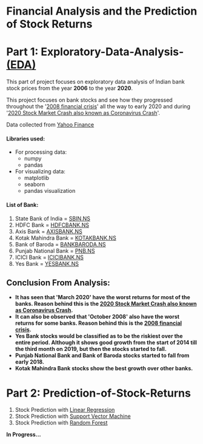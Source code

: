 # Financial Analysis and the Prediction of Stock Returns

# Part 1: Exploratory-Data-Analysis-[(EDA)](https://nbviewer.jupyter.org/github/Madhur6234/Financial-Analysis/blob/master/Exploratory-Data-Analysis-%28EDA%29.ipynb)

This part of project focuses on exploratory data analysis of Indian bank stock prices from the year **2006** to the year **2020**. 

This project focuses on bank stocks and see how they progressed throughout the '[2008 financial crisis](https://www.history.com/news/2008-financial-crisis-causes)' all the way to early 2020 and during '[2020 Stock Market Crash also known as Coronavirus Crash](https://en.wikipedia.org/wiki/2020_stock_market_crash)'.

Data collected from [Yahoo Finance](https://in.finance.yahoo.com/)

#### Libraries used:
* For processing data:
    * numpy
    * pandas
* For visualizing data:
    * matplotlib
    * seaborn
    * pandas visualization

#### List of Bank:
1. State Bank of India = [SBIN.NS](https://in.finance.yahoo.com/quote/SBIN.NS?p=SBIN.NS&.tsrc=fin-srch)      
2. HDFC Bank = [HDFCBANK.NS](https://in.finance.yahoo.com/quote/HDFCBANK.NS?p=HDFCBANK.NS&.tsrc=fin-srch)
3. Axis Bank = [AXISBANK.NS](https://in.finance.yahoo.com/quote/AXISBANK.NS?p=AXISBANK.NS&.tsrc=fin-srch)
4. Kotak Mahindra Bank = [KOTAKBANK.NS](https://in.finance.yahoo.com/quote/KOTAKBANK.NS?p=KOTAKBANK.NS&.tsrc=fin-srch)
5. Bank of Baroda = [BANKBARODA.NS](https://in.finance.yahoo.com/quote/BANKBARODA.NS?p=BANKBARODA.NS&.tsrc=fin-srch)
6. Punjab National Bank = [PNB.NS](https://in.finance.yahoo.com/quote/PNB.NS?p=PNB.NS&.tsrc=fin-srch)
7. ICICI Bank = [ICICIBANK.NS](https://in.finance.yahoo.com/quote/ICICIBANK.NS?p=ICICIBANK.NS&.tsrc=fin-srch)
8. Yes Bank = [YESBANK.NS](https://in.finance.yahoo.com/quote/YESBANK.NS?p=YESBANK.NS&.tsrc=fin-srch)


## Conclusion From Analysis:
* **It has seen that 'March 2020' have the worst returns for most of the banks. Reason behind this is the [2020 Stock Market Crash also known as Coronavirus Crash](https://en.wikipedia.org/wiki/2020_stock_market_crash).**
* **It can also be observed that 'October 2008' also have the worst returns for some banks. Reason behind this is the [2008 financial crisis](https://www.history.com/news/2008-financial-crisis-causes).**
* **Yes Bank stocks would be classified as to be the riskiest over the entire period. Although it shows good growth from the start of 2014 till the third month on 2019, but then the stocks started to fall.**
* **Punjab National Bank and Bank of Baroda stocks started to fall from early 2018.**
* **Kotak Mahindra Bank stocks show the best growth over other banks.**

# Part 2: Prediction-of-Stock-Returns

1. Stock Prediction with [Linear Regression](https://nbviewer.jupyter.org/github/Madhur6234/Financial-Analysis/blob/master/Stock-Prediction-%28Linear-Regression%29.ipynb)
2. Stock Prediction with [Support Vector Machine](https://nbviewer.jupyter.org/github/Madhur6234/Financial-Analysis/blob/master/Stock-Prediction-%28Support-Vector-Regressor%29.ipynb)
3. Stock Prediction with [Random Forest](https://nbviewer.jupyter.org/github/Madhur6234/Financial-Analysis/blob/master/Stock-Prediction-%28Random-Forest-Regressor%29.ipynb)

**In Progress...**
